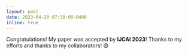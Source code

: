 ```yaml
---
layout: post
date: 2023-04-20 07:59:00-0400
inline: true
---
```


Congratulations! My paper was accepted by **IJCAI 2023**! Thanks to my efforts and thanks to my collaborators! :smile:
